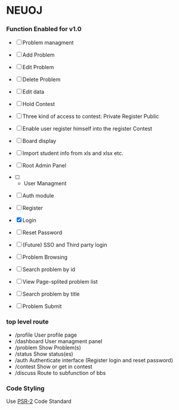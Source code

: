 NEUOJ
====

### Function Enabled for v1.0
* [ ] Problem managment
 * [ ] Add Problem
 * [ ] Edit Problem
 * [ ] Delete Problem
 * [ ] Edit data
* [ ] Hold Contest
 * [ ] Three kind of access to contest: Private Register Public
 * [ ] Enable user register himself into the register Contest
 * [ ] Board display
 * [ ] Import student info from xls and xlsx etc.
* [ ] Root Admin Panel
 * [ ] + User Managment
* [ ] Auth module
 * [ ] Register
 * [x] Login
 * [ ] Reset Password
 * [ ] (Future) SSO and Third party login
* [ ] Problem Browsing
 * [ ] Search problem by id
 * [ ] View Page-splited problem list
 * [ ] Search problem by title
* [ ] Problem Submit


### top level route
* /profile User profile page
* /dashboard User managment panel
* /problem Show Problem(s)
* /status Show status(es)
* /auth Authenticate interface (Register login and reset password)
* /contest Show or get in contest
* /discuss Route to subfunction of bbs

### Code Styling

Use [PSR-2](http://www.php-fig.org/psr/psr-2/) Code Standard
